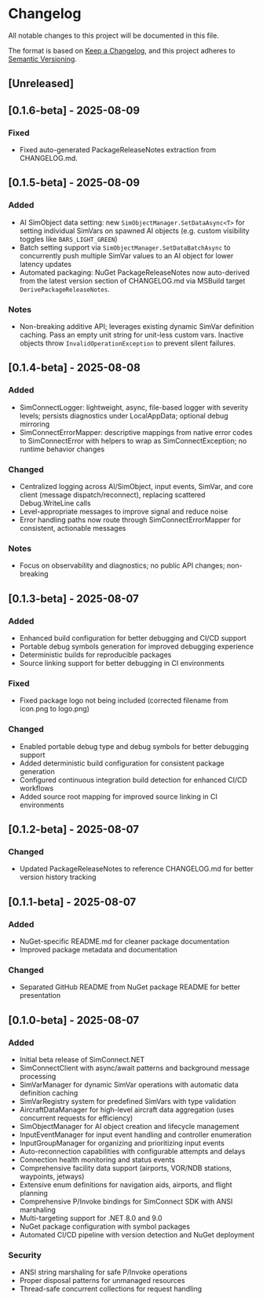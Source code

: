 # Changelog

All notable changes to this project will be documented in this file.

The format is based on [Keep a Changelog](https://keepachangelog.com/en/1.0.0/),
and this project adheres to [Semantic Versioning](https://semver.org/spec/v2.0.0.html).

## [Unreleased]

## [0.1.6-beta] - 2025-08-09

### Fixed

-   Fixed auto-generated PackageReleaseNotes extraction from CHANGELOG.md.

## [0.1.5-beta] - 2025-08-09

### Added

-   AI SimObject data setting: new `SimObjectManager.SetDataAsync<T>` for setting individual SimVars on spawned AI objects (e.g. custom visibility toggles like `BARS_LIGHT_GREEN`)
-   Batch setting support via `SimObjectManager.SetDataBatchAsync` to concurrently push multiple SimVar values to an AI object for lower latency updates
-   Automated packaging: NuGet PackageReleaseNotes now auto-derived from the latest version section of CHANGELOG.md via MSBuild target `DerivePackageReleaseNotes`.

### Notes

-   Non-breaking additive API; leverages existing dynamic SimVar definition caching. Pass an empty unit string for unit-less custom vars. Inactive objects throw `InvalidOperationException` to prevent silent failures.

## [0.1.4-beta] - 2025-08-08

### Added

-   SimConnectLogger: lightweight, async, file-based logger with severity levels; persists diagnostics under LocalAppData; optional debug mirroring
-   SimConnectErrorMapper: descriptive mappings from native error codes to SimConnectError with helpers to wrap as SimConnectException; no runtime behavior changes

### Changed

-   Centralized logging across AI/SimObject, input events, SimVar, and core client (message dispatch/reconnect), replacing scattered Debug.WriteLine calls
-   Level-appropriate messages to improve signal and reduce noise
-   Error handling paths now route through SimConnectErrorMapper for consistent, actionable messages

### Notes

-   Focus on observability and diagnostics; no public API changes; non-breaking

## [0.1.3-beta] - 2025-08-07

### Added

-   Enhanced build configuration for better debugging and CI/CD support
-   Portable debug symbols generation for improved debugging experience
-   Deterministic builds for reproducible packages
-   Source linking support for better debugging in CI environments

### Fixed

-   Fixed package logo not being included (corrected filename from icon.png to logo.png)

### Changed

-   Enabled portable debug type and debug symbols for better debugging support
-   Added deterministic build configuration for consistent package generation
-   Configured continuous integration build detection for enhanced CI/CD workflows
-   Added source root mapping for improved source linking in CI environments

## [0.1.2-beta] - 2025-08-07

### Changed

-   Updated PackageReleaseNotes to reference CHANGELOG.md for better version history tracking

## [0.1.1-beta] - 2025-08-07

### Added

-   NuGet-specific README.md for cleaner package documentation
-   Improved package metadata and documentation

### Changed

-   Separated GitHub README from NuGet package README for better presentation

## [0.1.0-beta] - 2025-08-07

### Added

-   Initial beta release of SimConnect.NET
-   SimConnectClient with async/await patterns and background message processing
-   SimVarManager for dynamic SimVar operations with automatic data definition caching
-   SimVarRegistry system for predefined SimVars with type validation
-   AircraftDataManager for high-level aircraft data aggregation (uses concurrent requests for efficiency)
-   SimObjectManager for AI object creation and lifecycle management
-   InputEventManager for input event handling and controller enumeration
-   InputGroupManager for organizing and prioritizing input events
-   Auto-reconnection capabilities with configurable attempts and delays
-   Connection health monitoring and status events
-   Comprehensive facility data support (airports, VOR/NDB stations, waypoints, jetways)
-   Extensive enum definitions for navigation aids, airports, and flight planning
-   Comprehensive P/Invoke bindings for SimConnect SDK with ANSI marshaling
-   Multi-targeting support for .NET 8.0 and 9.0
-   NuGet package configuration with symbol packages
-   Automated CI/CD pipeline with version detection and NuGet deployment

### Security

-   ANSI string marshaling for safe P/Invoke operations
-   Proper disposal patterns for unmanaged resources
-   Thread-safe concurrent collections for request handling

